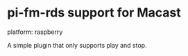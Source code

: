 # pi-fm-rds support for Macast

platform: raspberry

A simple plugin that only supports play and stop.
